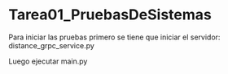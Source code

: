 # Tarea01_PruebasDeSistemas

Para iniciar las pruebas primero se tiene que iniciar el servidor: distance_grpc_service.py

Luego ejecutar main.py 
